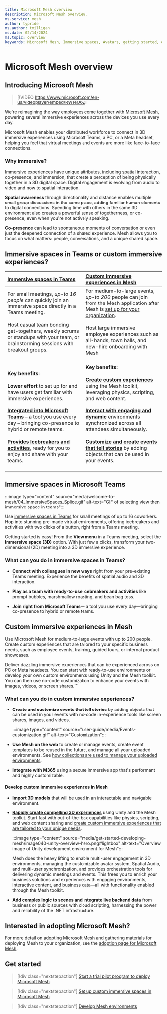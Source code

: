 ```yaml
---
title: Microsoft Mesh overview
description: Microsoft Mesh overview.
ms.service: mesh
author: typride
ms.author: tmilligan
ms.date: 02/14/2024
ms.topic: overview
keywords: Microsoft Mesh, Immersive spaces, Avatars, getting started, documentation, features
---
```


# Microsoft Mesh overview

## Introducing Microsoft Mesh

> [!VIDEO https://www.microsoft.com/en-us/videoplayer/embed/RW1eO6Z]

We're reimagining the way employees come together with [Microsoft Mesh](https://www.microsoft.com/en-us/microsoft-teams/microsoft-mesh), powering several immersive experiences across the devices you use every day.

Microsoft Mesh enables your distributed workforce to connect in 3D immersive experiences using Microsoft Teams, a PC, or a Meta headset, helping you feel that virtual meetings and events are more like face-to-face connections.

### Why immersive?

Immersive experiences have unique attributes, including spatial interaction, co-presence, and immersion, that create a perception of being physically together in a 3D digital space. Digital engagement is evolving from audio to video and now to spatial interaction.

**Spatial awareness** through directionality and distance enables multiple small group discussions in the same place, adding familiar human elements to digital connections. Spending time with others in the same 3D environment also creates a powerful sense of togetherness, or co-presence, even when you're not actively speaking.

**Co-presence** can lead to spontaneous moments of conversation or even just the deepened connection of a shared experience. Mesh allows you to focus on what matters: people, conversations, and a unique shared space.

## Immersive spaces in Teams or custom immersive experiences?

|**[Immersive spaces in Teams](#immersive-spaces-in-microsoft-teams)** |[**Custom immersive experiences in Mesh**](#what-can-you-do-in-custom-immersive-experiences)  |
|:---------|:---------|
| For small meetings, *up-to 16 people* can quickly join an immersive space directly in a Teams meeting. <br><br> Host casual team bonding get-togethers, weekly scrums or standups with your team, or brainstorming sessions with breakout groups. <br><br> | For medium-to-large events, *up-to 200* people can join from the Mesh application after Mesh is [set up for your organization](Setup/Content/preparing-your-organization.md). <br><br> Host large immersive employee experiences such as all-hands, town halls, and new-hire onboarding with Mesh <br><br> |
|**Key benefits:** <br><br> **Lower effort** to set up for and have users get familiar with immersive experiences. <br><br>**[Integrated into Microsoft Teams](https://support.microsoft.com/en-us/office/get-started-with-immersive-spaces-in-microsoft-teams-4a6182f8-0f43-4c24-bb66-ef229fa221d8)** – a tool you use every day – bringing co-presence to hybrid or remote teams. <br><br> **[Provides Icebreakers and activities](https://support.microsoft.com/en-us/office/use-in-meeting-controls-for-immersive-spaces-in-microsoft-teams-ccf689d0-b47e-4e11-9eff-2ca0ce87f422#bkmk_social_games)**, ready for you to enjoy and share with your teams. | **Key benefits:** <br><br> **[Create custom experiences](develop/development-overview.md#what-you-can-do-with-mesh)** using the Mesh toolkit, leveraging physics, scripting, and web content.  <br><br> **[Interact with engaging and dynamic](user-guide/join-an-event.md)** environments synchronized across all attendees simultaneously. <br><br> **[Customize and create events that tell stories](events-guide/customize-event.md)** by adding objects that can be used in your events.  <br><br>   |

## Immersive spaces in Microsoft Teams

:::image type="content" source="media/welcome-to-mesh/04_ImmersiveSpaces_Splice.gif" alt-text="GIF of selecting view then immersive space in teams":::

Use [immersive spaces in Teams](https://support.microsoft.com/en-us/topic/4a6182f8-0f43-4c24-bb66-ef229fa221d8#ID0EBH=Microsoft_Teams) for small meetings of up to 16 coworkers. Hop into stunning pre-made virtual environments, offering icebreakers and activities with two clicks of a button, right from a Teams meeting.

Getting started is easy! From the **View menu** in a Teams meeting, select the **Immersive space (3D)** option. With just few a clicks, transform your two-dimensional (2D) meeting into a 3D immersive experience.

### What can you do in immersive spaces in Teams?

- **Connect with colleagues in new ways** right from your pre-existing Teams meeting. Experience the benefits of spatial audio and 3D interaction.

- **Play as a team with ready-to-use icebreakers and activities** like prompt bubbles, marshmallow roasting, and bean bag toss.

- **Join right from Microsoft Teams**&#8212;
a tool you use every day&#8212;bringing co-presence to hybrid or remote teams.

## Custom immersive experiences in Mesh

Use Microsoft Mesh for medium-to-large events with up to 200 people. Create custom experiences that are tailored to your specific business needs, such as employee events, training, guided tours, or internal product showcases.

Deliver dazzling immersive experiences that can be experienced across on PC or Meta headsets. You can start with ready-to-use environments or develop your own custom environments using Unity and the Mesh toolkit. You can then use no-code customization to enhance your events with images, videos, or screen shares.```

### What can you do in custom immersive experiences?

- **Create and customize events that tell stories** by adding objects that can be used in your events with no-code in-experience tools like screen shares, images, and videos.

    :::image type="content" source="user-guide/media/Events-customization.gif" alt-text="Customization":::

- **Use Mesh on the web** to create or manage events, create event templates to be reused in the future, and manage all your uploaded environments. See [how collections are used to manage your uploaded environments](setup/Content/manage-mesh-on-web.md).

- **Integrate with M365** using a secure immersive app that's performant and highly customizable.

#### Develop custom immersive experiences in Mesh

- **Import 3D models** that will be used in an interactable and navigable environment.

- **[Rapidly create compelling 3D experiences](develop/development-overview.md#what-you-can-do-with-mesh)** using Unity and the Mesh toolkit. Start fast with out-of-the-box capabilities like physics, scripting, and web content sharing and [create custom immersive experiences that are tailored to your unique needs](develop/development-overview.md).

    :::image type="content" source="media/get-started-developing-mesh/image040-unity-overview-hero.png#lightbox" alt-text="Overview image of Unity development environment for Mesh":::

    Mesh does the heavy lifting to enable multi-user engagement in 3D environments, managing the customizable avatar system, Spatial Audio, and multi-user synchronization, and provides orchestration tools for delivering dynamic meetings and events. This frees you to enrich your business solutions and experiences with engaging environments, interactive content, and business data&#8212;all with functionality enabled through the Mesh toolkit.

- **Add complex logic to scenes and integrate live backend data** from business or public sources with cloud scripting, harnessing the power and reliability of the .NET infrastructure.

## Interested in adopting Microsoft Mesh?

For more detail on adopting Microsoft Mesh and gathering materials for deploying Mesh to your organization, see the [adoption page for Microsoft Mesh](https://adoption.microsoft.com/en-us/microsoft-mesh/).

## Get started

> [!div class="nextstepaction"]
> [Start a trial pilot program to deploy Microsoft Mesh](Setup/Content/it-admin-led-trials.md)

> [!div class="nextstepaction"]
> [Set up custom immersive spaces in Microsoft Mesh](Setup/Content/setup-m365-mesh.md)

> [!div class="nextstepaction"]
> [Develop Mesh environments](develop/development-overview.md)
